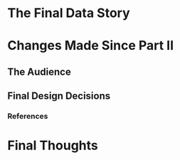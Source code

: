 
# The Final Data Story

# Changes Made Since Part II

## The Audience

## Final Design Decisions

### References

# Final Thoughts 
